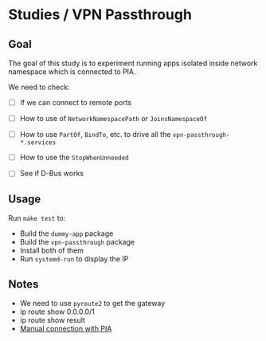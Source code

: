 # Studies / VPN Passthrough

## Goal

The goal of this study is to experiment running apps isolated inside network namespace which is connected to PIA.

We need to check: 
- [ ] If we can connect to remote ports
- [ ] How to use of `NetworkNamespacePath` or `JoinsNamespaceOf`
- [ ] How to use `PartOf`, `BindTo`, etc. to drive all the `vpn-passthrough-*.services`
- [ ] How to use the `StopWhenUnneeded`
- [ ] See if D-Bus works


## Usage
Run `make test` to:
- Build the `dummy-app` package
- Build the `vpn-passthrough` package
- Install both of them
- Run `systemd-run` to display the IP


## Notes
- We need to use `pyroute2` to get the gateway
- ip route show 0.0.0.0/1
- ip route show result
- [Manual connection with PIA](https://github.com/pia-foss/manual-connections/blob/master/port_forwarding.sh)